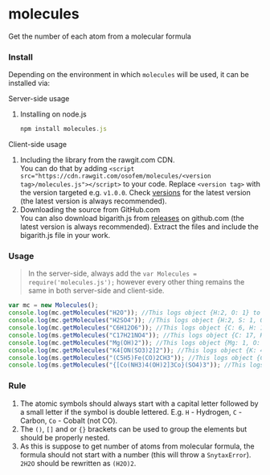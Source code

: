 # molecules
Get the number of each atom from a molecular formula

### Install
Depending on the environment in which `molecules` will be used, it can be installed via:

Server-side usage
1. Installing on node.js
	```javascript
	npm install molecules.js
	```

Client-side usage
1. Including the library from the rawgit.com CDN.<br>
	You can do that by adding <code>&lt;script src=&quot;https&#58;&#47;&#47;cdn.rawgit.com/osofem/molecules/&lt;version tag&gt;/molecules.js&quot;&gt;&lt;/script&gt;</code> to your code. Replace <code>&lt;version tag&gt;</code> with the version targeted e.g. `v1.0.0`. Check [versions](https://github.com/osofem/molecules/tags) for the latest version (the latest version is always recommended).
2. Downloading the source from GitHub.com<br>
	You can also download bigarith.js from [releases](https://github.com/osofem/molecules/releases/) on github.com (the latest version is always recommended). Extract the files and include the bigarith.js file in your work.
  
  ### Usage
  > In the server-side, always add the `var Molecules = require('molecules.js');` however every other thing remains the same in both server-side and client-side.

```javascript
var mc = new Molecules();
console.log(mc.getMolecules("H2O")); //This logs object {H:2, O: 1} to the console
console.log(mc.getMolecules("H2SO4")); //This logs object {H:2, S: 1, O: 4} to the console
console.log(mc.getMolecules("C6H12O6")); //This logs object {C: 6, H: 12, O: 6} to the console
console.log(ms.getMolecules("C17H21NO4")); //This logs object {C: 17, H: 21, N: 1, O: 4} to the console
console.log(mc.getMolecules("Mg(OH)2")); //This logs object {Mg: 1, O: 2, H: 2} to the console
console.log(mc.getMolecules("K4[ON(SO3)2]2")); //This logs object {K: 4, O: 14, N: 2, S: 4} to the console
console.log(ms.getMolecules("(C5H5)Fe(CO)2CH3")); //This logs object {C: 8, H: 8, Fe: 1, O: 2} to the console
console.log(ms.getMolecules("{[Co(NH3)4(OH)2]3Co}(SO4)3")); //This logs object {Co: 4, N: 12, H: 42, O: 18, S: 3} to the console
```

### Rule
1. The atomic symbols should always start with a capital letter followed by a small letter if the symbol is double lettered. E.g. `H` - Hydrogen, `C` - Carbon, `Co` - Cobalt (not CO).
2. The `()`, `[]` and or `{}` brackets can be used to group the elements but should be properly nested.
3. As this is suppose to get number of atoms from molecular formula, the formula should not start with a number (this will throw a `SnytaxError`). `2H2O` should be rewritten as `(H2O)2`.

